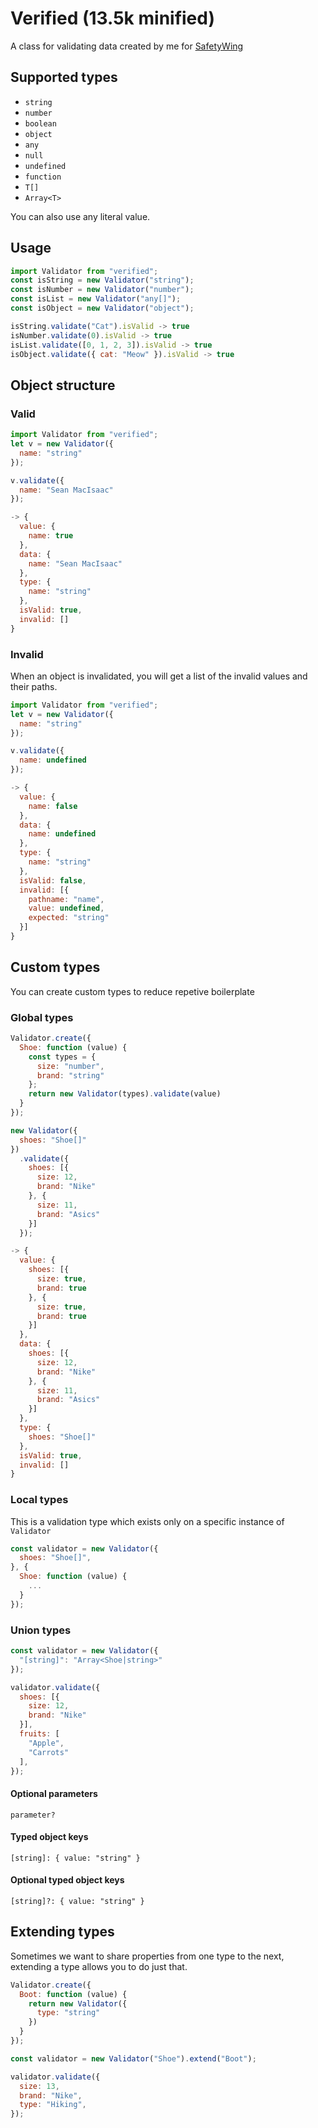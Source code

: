 # Verified (13.5k minified)
A class for validating data created by me for [SafetyWing](https://www.safetywing.com/)

## Supported types

- `string`
- `number`
- `boolean`
- `object`
- `any`
- `null`
- `undefined`
- `function`
- `T[]`
- `Array<T>`

You can also use any literal value.

## Usage
```js
import Validator from "verified";
const isString = new Validator("string");
const isNumber = new Validator("number");
const isList = new Validator("any[]");
const isObject = new Validator("object");

isString.validate("Cat").isValid -> true
isNumber.validate(0).isValid -> true
isList.validate([0, 1, 2, 3]).isValid -> true
isObject.validate({ cat: "Meow" }).isValid -> true
```

## Object structure

### Valid

```js
import Validator from "verified";
let v = new Validator({
  name: "string"
});

v.validate({
  name: "Sean MacIsaac"
});

-> {
  value: {
    name: true
  },
  data: {
    name: "Sean MacIsaac"
  },
  type: {
    name: "string"
  },
  isValid: true,
  invalid: []
}
```

### Invalid

When an object is invalidated, you will get a list of the invalid values and their paths.

```js
import Validator from "verified";
let v = new Validator({
  name: "string"
});

v.validate({
  name: undefined
});

-> {
  value: {
    name: false
  },
  data: {
    name: undefined
  },
  type: {
    name: "string"
  },
  isValid: false,
  invalid: [{
    pathname: "name",
    value: undefined,
    expected: "string"
  }]
}
```

## Custom types

You can create custom types to reduce repetive boilerplate

### Global types

```js
Validator.create({
  Shoe: function (value) {
    const types = {
      size: "number",
      brand: "string"
    };
    return new Validator(types).validate(value)
  }
});

new Validator({
  shoes: "Shoe[]"
})
  .validate({
    shoes: [{
      size: 12,
      brand: "Nike"
    }, {
      size: 11,
      brand: "Asics"
    }]
  });

-> {
  value: {
    shoes: [{
      size: true,
      brand: true
    }, {
      size: true,
      brand: true
    }]
  },
  data: {
    shoes: [{
      size: 12,
      brand: "Nike"
    }, {
      size: 11,
      brand: "Asics"
    }]
  },
  type: {
    shoes: "Shoe[]"
  },
  isValid: true,
  invalid: []
}
```

### Local types

This is a validation type which exists only on a specific instance of `Validator`

```js
const validator = new Validator({
  shoes: "Shoe[]",
}, {
  Shoe: function (value) {
    ...
  }
});
```

### Union types
```js
const validator = new Validator({
  "[string]": "Array<Shoe|string>"
});

validator.validate({
  shoes: [{
    size: 12,
    brand: "Nike"
  }],
  fruits: [
    "Apple",
    "Carrots"
  ],
});
```

#### Optional parameters

`parameter?`

#### Typed object keys

`[string]: { value: "string" }`

#### Optional typed object keys

`[string]?: { value: "string" }`

## Extending types
Sometimes we want to share properties from one type to the next, extending a type allows you to do just that.

```js
Validator.create({
  Boot: function (value) {
    return new Validator({
      type: "string"
    })
  }
});

const validator = new Validator("Shoe").extend("Boot");

validator.validate({
  size: 13,
  brand: "Nike",
  type: "Hiking",
});
```